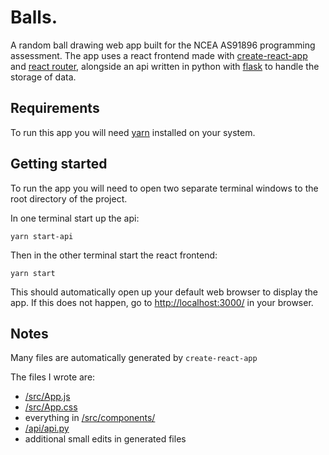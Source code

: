 # Balls.

A random ball drawing web app built for the NCEA AS91896 programming assessment.
The app uses a react frontend made with [create-react-app](https://github.com/facebook/create-react-app) and [react router](https://github.com/ReactTraining/react-router), 
alongside an api written in python with [flask](https://github.com/pallets/flask) to handle the storage of data.

## Requirements

To run this app you will need [yarn](https://github.com/yarnpkg/yarn) installed on your system.

## Getting started

To run the app you will need to open two separate terminal windows to the root directory of the project.

In one terminal start up the api:
```
yarn start-api

```
Then in the other terminal start the react frontend:
```
yarn start
```
This should automatically open up your default web browser to display the app.  If this does not happen, go to [http://localhost:3000/](http://localhost:3000/) in your browser.

## Notes
Many files are automatically generated by `create-react-app`

The files I wrote are:
- [/src/App.js](/src/App.js)
- [/src/App.css](/src/App.css)
- everything in [/src/components/](/src/components)
- [/api/api.py](/api/api.py)
- additional small edits in generated files


